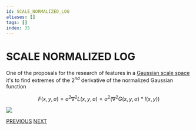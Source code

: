 ```yaml
---
id: SCALE_NORMALIZED_LOG
aliases: []
tags: []
index: 35
---
```


# SCALE NORMALIZED LOG

One of the proposals for the research of features in a [Gaussian scale space](SCALE_INVARIANCE.md#SCALE%20SPACE) it's to find extremes of the $2^{nd}$ derivative of the normalized Gaussian function

$$
F(x,y,\sigma) = \sigma^2\nabla^2L(x,y,\sigma) = \sigma^2(\nabla^2G(x,y,\sigma)\ast I(x,y))
$$

![](computer_vision/Pasted_image_20240314101650.png)

[PREVIOUS](pages/local_features/SCALE_INVARIANCE.md) [NEXT](local_features/DOG_DETECTOR.md)
